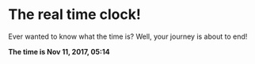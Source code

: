 # The real time clock!

Ever wanted to know what the time is? Well, your journey is about to end!

**The time is Nov 11, 2017, 05:14**